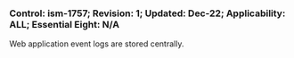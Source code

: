 ### Control: ism-1757; Revision: 1; Updated: Dec-22; Applicability: ALL; Essential Eight: N/A
<p>Web application event logs are stored centrally.</p>